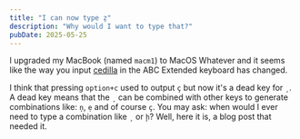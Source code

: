 ```yaml
---
title: "I can now type z̧"
description: "Why would I want to type that?"
pubDate: 2025-05-25
---
```

I upgraded my MacBook (named `macm1`) to MacOS Whatever and it seems like the way you input [cedilla](https://www.wordnik.com/words/cedilla) in the ABC Extended keyboard has changed.

I think that pressing `option+c` used to output `ç` but now it's a dead key for `¸`.
A dead key means that the `¸` can be combined with other keys to generate combinations like: `ņ`, `ẹ` and of course `ç`.
You may ask: when would I ever need to type a combination like `¸` or `ḩ`?
Well, here it is, a blog post that needed it.
